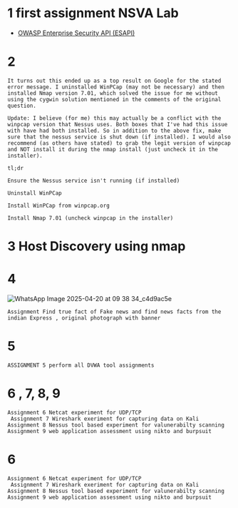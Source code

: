 # 1 first assignment NSVA Lab
-  [OWASP Enterprise Security API (ESAPI)](https://owasp.org/www-project-enterprise-security-api/)
 



# 2 
```
It turns out this ended up as a top result on Google for the stated error message. I uninstalled WinPCap (may not be necessary) and then installed Nmap version 7.01, which solved the issue for me without using the cygwin solution mentioned in the comments of the original question.

Update: I believe (for me) this may actually be a conflict with the winpcap version that Nessus uses. Both boxes that I've had this issue with have had both installed. So in addition to the above fix, make sure that the nessus service is shut down (if installed). I would also recommend (as others have stated) to grab the legit version of winpcap and NOT install it during the nmap install (just uncheck it in the installer).

tl;dr

Ensure the Nessus service isn't running (if installed)

Uninstall WinPCap

Install WinPCap from winpcap.org

Install Nmap 7.01 (uncheck winpcap in the installer)

```


# 3 Host Discovery using nmap


# 4
![WhatsApp Image 2025-04-20 at 09 38 34_c4d9ac5e](https://github.com/user-attachments/assets/19fcc5a8-db06-437d-a2f7-953a7200b40f)

```
Assignment Find true fact of Fake news and find news facts from the indian Express , original photograph with banner

````


# 5
```
ASSIGNMENT 5 perform all DVWA tool assignments

```

# 6 , 7, 8, 9 

```
Assignment 6 Netcat experiment for UDP/TCP
 Assignment 7 Wireshark exeriment for capturing data on Kali 
Assignment 8 Nessus tool based experiment for valunerabilty scanning
Assignment 9 web application assessment using nikto and burpsuit
```













# 6
```
Assignment 6 Netcat experiment for UDP/TCP
 Assignment 7 Wireshark exeriment for capturing data on Kali 
Assignment 8 Nessus tool based experiment for valunerabilty scanning
Assignment 9 web application assessment using nikto and burpsuit
```
